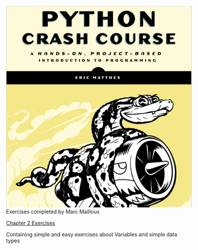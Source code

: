 ![](https://github.com/marctheshark3/Leopard-Shark-Code-Repo/blob/master/misc/python_crash_course.png)
Exercises completed by Marc Mailloux

[Chapter 2 Exercises](https://github.com/marctheshark3/Leopard-Shark-Code-Repo/tree/master/Python_Crash_Course_Coding_Tutorial/Chapter_2_Variables_simple_data_types) 

Containing simple and easy exercises about Variables and simple data types

